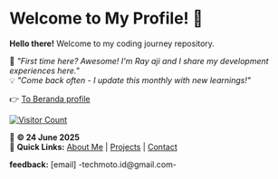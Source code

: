 # Welcome to My Profile! 👋

**Hello there!** Welcome to my coding journey repository. 

🌱 *"First time here? Awesome! I'm Ray aji and I share my development experiences here."*  
💡 *"Come back often - I update this monthly with new learnings!"*

👉 [To Beranda profile](./host.html)

[![Visitor Count](https://visitor-badge.laobi.icu/badge?page_id=rayaji.profile)](https://github.com/rayaji)

📅 **© 24 June 2025**  
🔗 **Quick Links:**  [About Me](./about) | [Projects](./projects) | [Contact](./contact)

**feedback:** [email] -techmoto.id@gmail.com-
